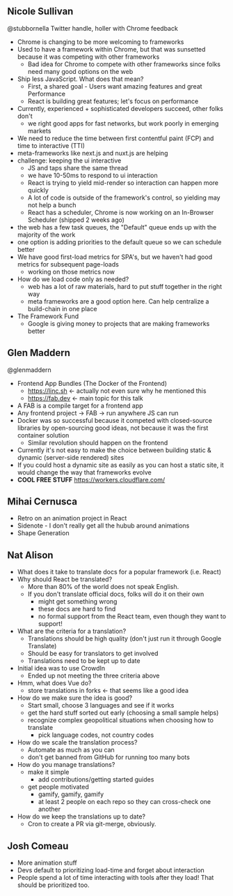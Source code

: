 ## Nicole Sullivan
@stubbornella Twitter handle, holler with Chrome feedback
* Chrome is changing to be more welcoming to frameworks
* Used to have a framework within Chrome, but that was sunsetted because it was competing with other frameworks
  * Bad idea for Chrome to compete with other frameworks since folks need many good options on the web
* Ship less JavaScript. What does that mean?
  * First, a shared goal - Users want amazing features and great Performance
  * React is building great features; let's focus on performance
* Currently, experienced + sophisticated developers succeed, other folks don't
  * we right good apps for fast networks, but work poorly in emerging markets
* We need to reduce the time between first contentful paint (FCP) and time to interactive (TTI)
* meta-frameworks like next.js and nuxt.js are helping
* challenge: keeping the ui interactive
  * JS and taps share the same thread
  * we have 10-50ms to respond to ui interaction
  * React is trying to yield mid-render so interaction can happen more quickly
  * A lot of code is outside of the framework's control, so yielding may not help a bunch
  * React has a scheduler, Chrome is now working on an In-Browser Scheduler (shipped 2 weeks ago)
* the web has a few task queues, the "Default" queue ends up with the majority of the work
* one option is adding priorities to the default queue so we can schedule better
* We have good first-load metrics for SPA's, but we haven't had good metrics for subsequent page-loads
  * working on those metrics now
* How do we load code only as needed?
  * web has a lot of raw materials, hard to put stuff together in the right way
  * meta frameworks are a good option here. Can help centralize a build-chain in one place
* The Framework Fund
  * Google is giving money to projects that are making frameworks better

## Glen Maddern
@glenmaddern
* Frontend App Bundles (The Docker of the Frontend)
  * https://linc.sh <- actually not even sure why he mentioned this
  * https://fab.dev <- main topic for this talk
* A FAB is a compile target for a frontend app
* Any frontend project -> FAB -> run anywhere JS can run
* Docker was so successful because it competed with closed-source libraries by open-sourcing good ideas, not because it was the first container solution
  * Similar revolution should happen on the frontend
* Currently it's not easy to make the choice between building static & dynamic (server-side rendered) sites
* If you could host a dynamic site as easily as you can host a static site, it would change the way that frameworks evolve
* **COOL FREE STUFF** https://workers.cloudflare.com/

## Mihai Cernusca
* Retro on an animation project in React
* Sidenote - I don't really get all the hubub around animations
* Shape Generation

## Nat Alison
* What does it take to translate docs for a popular framework (i.e. React)
* Why should React be translated?
  * More than 80% of the world does not speak English.
  * If you don't translate official docs, folks will do it on their own
    * might get something wrong
    * these docs are hard to find
    * no formal support from the React team, even though they want to support!
* What are the criteria for a translation?
  * Translations should be high quality (don't just run it through Google Translate)
  * Should be easy for translators to get involved
  * Translations need to be kept up to date
* Initial idea was to use CrowdIn
  * Ended up not meeting the three criteria above
* Hmm, what does Vue do?
  * store translations in forks <- that seems like a good idea
* How do we make sure the idea is good?
  * Start small, choose 3 languages and see if it works
  * get the hard stuff sorted out early (choosing a small sample helps)
  * recognize complex geopolitical situations when choosing how to translate
    * pick language codes, not country codes
* How do we scale the translation process?
  * Automate as much as you can
  * don't get banned from GitHub for running too many bots
* How do you manage translations?
  * make it simple
    * add contributions/getting started guides
  * get people motivated
    * gamify, gamify, gamify
    * at least 2 people on each repo so they can cross-check one another
* How do we keep the translations up to date?
  * Cron to create a PR via git-merge, obviously.

## Josh Comeau
* More animation stuff
* Devs default to prioritizing load-time and forget about interaction
* People spend a lot of time interacting with tools after they load! That should be prioritized too.